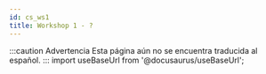 ```yaml
---
id: cs_ws1
title: Workshop 1 - ?
---
```


:::caution Advertencia
Esta página aún no se encuentra traducida al español.
:::
import useBaseUrl from '@docusaurus/useBaseUrl';


